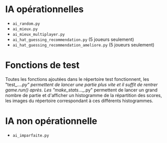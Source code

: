 # IA opérationnelles

* `ai_random.py`
* `ai_mieux.py`
* `ai_mieux_multiplayer.py`
* `ai_hat_guessing_recommendation.py` (5 joueurs seulement)
* `ai_hat_guessing_recommendation_ameliore.py` (5 joueurs seulement)

# Fonctions de test

Toutes les fonctions ajoutées dans le répertoire test fonctionnent, les "test_..._.py" permettent de lancer une partie plus vite et il suffit de rentrer game.run() après. Les "make_stats_..._.py" permettent de lancer un grand nombre de partie et d'afficher un histogramme de la répartition des scores, les images du répertoire correspondant à ces différents histogrammes.

# IA non opérationnelle

* `ai_imparfaite.py`
